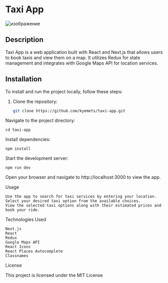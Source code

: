 # Taxi App

![изображение](https://github.com/kyemets/taxi-app/assets/61251118/e6485c4a-d330-4ae1-a17e-55ac3a342929)

## Description
Taxi App is a web application built with React and Next.js that allows users to book taxis and view them on a map. It utilizes Redux for state management and integrates with Google Maps API for location services.

## Installation
To install and run the project locally, follow these steps:

1. Clone the repository:
   ```bash
   git clone https://github.com/kyemets/taxi-app.git

  Navigate to the project directory:

    cd taxi-app
    
  Install dependencies:
        
    npm install
    
  Start the development server:
    
    npm run dev

Open your browser and navigate to http://localhost:3000 to view the app.

Usage

    Use the app to search for taxi services by entering your location.
    Select your desired taxi option from the available choices.
    View the selected taxi options along with their estimated prices and book your ride.

Technologies Used

    Next.js
    React
    Redux
    Google Maps API
    React Icons
    React Places Autocomplete
    Classnames


License

This project is licensed under the MIT License
